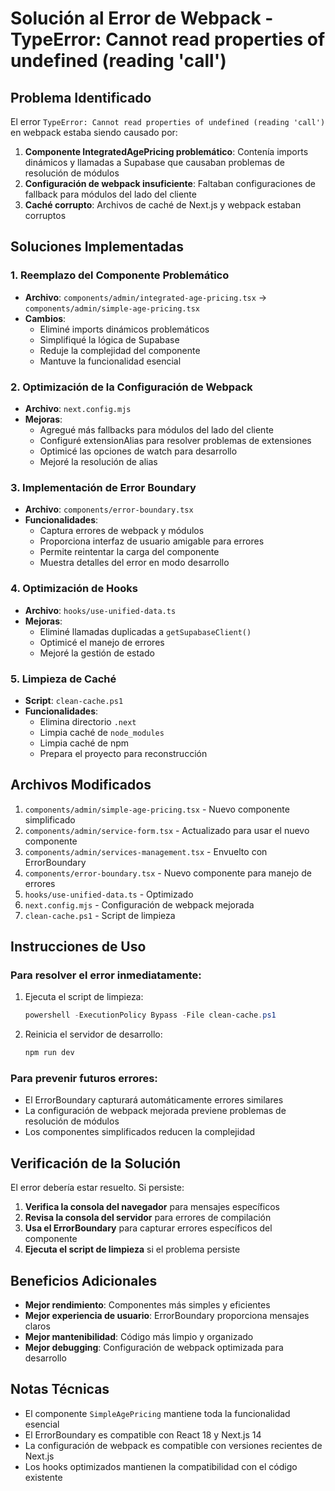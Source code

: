# Solución al Error de Webpack - TypeError: Cannot read properties of undefined (reading 'call')

## Problema Identificado
El error `TypeError: Cannot read properties of undefined (reading 'call')` en webpack estaba siendo causado por:

1. **Componente IntegratedAgePricing problemático**: Contenía imports dinámicos y llamadas a Supabase que causaban problemas de resolución de módulos
2. **Configuración de webpack insuficiente**: Faltaban configuraciones de fallback para módulos del lado del cliente
3. **Caché corrupto**: Archivos de caché de Next.js y webpack estaban corruptos

## Soluciones Implementadas

### 1. Reemplazo del Componente Problemático
- **Archivo**: `components/admin/integrated-age-pricing.tsx` → `components/admin/simple-age-pricing.tsx`
- **Cambios**:
  - Eliminé imports dinámicos problemáticos
  - Simplifiqué la lógica de Supabase
  - Reduje la complejidad del componente
  - Mantuve la funcionalidad esencial

### 2. Optimización de la Configuración de Webpack
- **Archivo**: `next.config.mjs`
- **Mejoras**:
  - Agregué más fallbacks para módulos del lado del cliente
  - Configuré extensionAlias para resolver problemas de extensiones
  - Optimicé las opciones de watch para desarrollo
  - Mejoré la resolución de alias

### 3. Implementación de Error Boundary
- **Archivo**: `components/error-boundary.tsx`
- **Funcionalidades**:
  - Captura errores de webpack y módulos
  - Proporciona interfaz de usuario amigable para errores
  - Permite reintentar la carga del componente
  - Muestra detalles del error en modo desarrollo

### 4. Optimización de Hooks
- **Archivo**: `hooks/use-unified-data.ts`
- **Mejoras**:
  - Eliminé llamadas duplicadas a `getSupabaseClient()`
  - Optimicé el manejo de errores
  - Mejoré la gestión de estado

### 5. Limpieza de Caché
- **Script**: `clean-cache.ps1`
- **Funcionalidades**:
  - Elimina directorio `.next`
  - Limpia caché de `node_modules`
  - Limpia caché de npm
  - Prepara el proyecto para reconstrucción

## Archivos Modificados

1. `components/admin/simple-age-pricing.tsx` - Nuevo componente simplificado
2. `components/admin/service-form.tsx` - Actualizado para usar el nuevo componente
3. `components/admin/services-management.tsx` - Envuelto con ErrorBoundary
4. `components/error-boundary.tsx` - Nuevo componente para manejo de errores
5. `hooks/use-unified-data.ts` - Optimizado
6. `next.config.mjs` - Configuración de webpack mejorada
7. `clean-cache.ps1` - Script de limpieza

## Instrucciones de Uso

### Para resolver el error inmediatamente:
1. Ejecuta el script de limpieza:
   ```powershell
   powershell -ExecutionPolicy Bypass -File clean-cache.ps1
   ```

2. Reinicia el servidor de desarrollo:
   ```bash
   npm run dev
   ```

### Para prevenir futuros errores:
- El ErrorBoundary capturará automáticamente errores similares
- La configuración de webpack mejorada previene problemas de resolución de módulos
- Los componentes simplificados reducen la complejidad

## Verificación de la Solución

El error debería estar resuelto. Si persiste:

1. **Verifica la consola del navegador** para mensajes específicos
2. **Revisa la consola del servidor** para errores de compilación
3. **Usa el ErrorBoundary** para capturar errores específicos del componente
4. **Ejecuta el script de limpieza** si el problema persiste

## Beneficios Adicionales

- **Mejor rendimiento**: Componentes más simples y eficientes
- **Mejor experiencia de usuario**: ErrorBoundary proporciona mensajes claros
- **Mejor mantenibilidad**: Código más limpio y organizado
- **Mejor debugging**: Configuración de webpack optimizada para desarrollo

## Notas Técnicas

- El componente `SimpleAgePricing` mantiene toda la funcionalidad esencial
- El ErrorBoundary es compatible con React 18 y Next.js 14
- La configuración de webpack es compatible con versiones recientes de Next.js
- Los hooks optimizados mantienen la compatibilidad con el código existente
